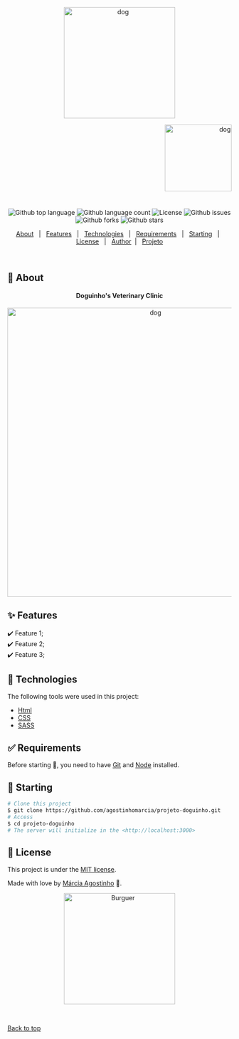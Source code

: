 

<p align="center">
   <img src="https://media.giphy.com/media/VgBXNIOr5YQfanb2dK/giphy.gif" alt="dog" width="250"/>
</p>

<p align="right">
   <img src="https://media.giphy.com/media/8M258MM4LKAqA/giphy.gif" alt="dog" width="150"/>
</p>




<h1 align="center"></h1>

<p align="center">
  <img alt="Github top language" src="https://img.shields.io/github/languages/top/agostinhomarcia/projeto-doguinho?color=008B8B">

  <img alt="Github language count" src="https://img.shields.io/github/languages/count/agostinhomarcia/projeto-doguinho?color=008B8B">
<!-- 
  <img alt="Repository size" src="https://img.shields.io/agostinhomarcia/projeto-doguinho?color=008B8B"> -->

  <img alt="License" src="https://img.shields.io/github/license/agostinhomarcia/projeto-doguinho?color=008B8B">

   <img alt="Github issues" src="https://img.shields.io/github/issues/agostinhomarcia/projeto-doguinho?color=008B8B" /> 

   <img alt="Github forks" src="https://img.shields.io/github/forks/agostinhomarcia/projeto-doguinho?color=008B8B" /> 

   <img alt="Github stars" src="https://img.shields.io/github/stars/agostinhomarcia/projeto-doguinho?color=008B8B" /> 
</p>


<p align="center">
  <a href="#dart-about">About</a> &#xa0; | &#xa0; 
  <a href="#sparkles-features">Features</a> &#xa0; | &#xa0;
  <a href="#rocket-technologies">Technologies</a> &#xa0; | &#xa0;
  <a href="#white_check_mark-requirements">Requirements</a> &#xa0; | &#xa0;
  <a href="#checkered_flag-starting">Starting</a> &#xa0; | &#xa0;
  <a href="#memo-license">License</a> &#xa0; | &#xa0;
  <a href="https://github.com/agostinhomarcia" target="_blank">Author</a>&#xa0; | &#xa0
  <a href="https://candid-pasca-bb5390.netlify.app/" target="_blank" rel="noopener noreferrer">Projeto</a>
</p>

<br>

## :dart: About ##


<h4 align="center"> Doguinho's Veterinary Clinic </h4>

<p align="center">
   <img src="https://media.giphy.com/media/ur0CxyUHaCubiVFHrd/giphy.gif" alt="dog" width="650"/>
</p>


## :sparkles: Features ##

:heavy_check_mark: Feature 1;\
:heavy_check_mark: Feature 2;\
:heavy_check_mark: Feature 3;

## :rocket: Technologies ##

The following tools were used in this project:


- [Html](https://developer.mozilla.org/pt-BR/docs/Web/HTML/Element/html/)  
- [CSS](https://developer.mozilla.org/pt-BR/docs/Web/CSS)  
- [SASS](https://sass-lang.com/documentation/)


## :white_check_mark: Requirements ##

Before starting :checkered_flag:, you need to have [Git](https://git-scm.com) and [Node](https://nodejs.org/en/) installed.

## :checkered_flag: Starting ##

```bash
# Clone this project
$ git clone https://github.com/agostinhomarcia/projeto-doguinho.git
# Access
$ cd projeto-doguinho
# The server will initialize in the <http://localhost:3000>
```


## :memo: License ##


This project is under the [MIT license](./LICENSE).

Made with love by [Márcia Agostinho](https://github.com/agostinhomarcia) 🚀.




<p align="center">
   <img src="https://media.giphy.com/media/a9PSJAm4wV6WICFKtb/giphy.gif" alt="Burguer" width="250"/>
</p>

&#xa0;

<a href="#top">Back to top </a>

